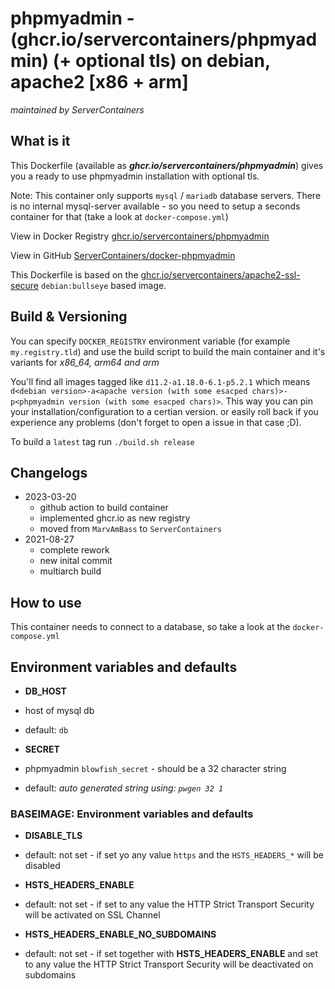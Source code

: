 # phpmyadmin - (ghcr.io/servercontainers/phpmyadmin) (+ optional tls) on debian, apache2 [x86 + arm]

_maintained by ServerContainers_

## What is it

This Dockerfile (available as ___ghcr.io/servercontainers/phpmyadmin___) gives you a ready to use phpmyadmin installation with optional tls.

Note: This container only supports `mysql` / `mariadb` database servers.
There is no internal mysql-server available - so you need to setup a seconds container for that (take a look at `docker-compose.yml`)

View in Docker Registry [ghcr.io/servercontainers/phpmyadmin](https://hub.docker.com/r/ghcr.io/servercontainers/phpmyadmin)

View in GitHub [ServerContainers/docker-phpmyadmin](https://github.com/ServerContainers/docker-phpmyadmin)

This Dockerfile is based on the [ghcr.io/servercontainers/apache2-ssl-secure](https://ghcr.io/servercontainers/apache2-ssl-secure/) `debian:bullseye` based image.

## Build & Versioning

You can specify `DOCKER_REGISTRY` environment variable (for example `my.registry.tld`)
and use the build script to build the main container and it's variants for _x86_64, arm64 and arm_

You'll find all images tagged like `d11.2-a1.18.0-6.1-p5.2.1` which means `d<debian version>-a<apache version (with some esacped chars)>-p<phpmyadmin version (with some esacped chars)>`.
This way you can pin your installation/configuration to a certian version. or easily roll back if you experience any problems
(don't forget to open a issue in that case ;D).

To build a `latest` tag run `./build.sh release`

## Changelogs

* 2023-03-20
    * github action to build container
    * implemented ghcr.io as new registry
    * moved from `MarvAmBass` to `ServerContainers`
* 2021-08-27
    * complete rework
    * new inital commit
    * multiarch build

## How to use

This container needs to connect to a database, so take a look at the `docker-compose.yml`

## Environment variables and defaults

* __DB\_HOST__
 * host of mysql db
 * default: `db`

* __SECRET__
 * phpmyadmin `blowfish_secret` - should be a 32 character string
 * default: _auto generated string using: `pwgen 32 1`_

### BASEIMAGE: Environment variables and defaults

* __DISABLE\_TLS__
 * default: not set - if set yo any value `https` and the `HSTS_HEADERS_*` will be disabled

* __HSTS\_HEADERS\_ENABLE__
 * default: not set - if set to any value the HTTP Strict Transport Security will be activated on SSL Channel

* __HSTS\_HEADERS\_ENABLE\_NO\_SUBDOMAINS__
 * default: not set - if set together with __HSTS\_HEADERS\_ENABLE__ and set to any value the HTTP Strict Transport Security will be deactivated on subdomains

